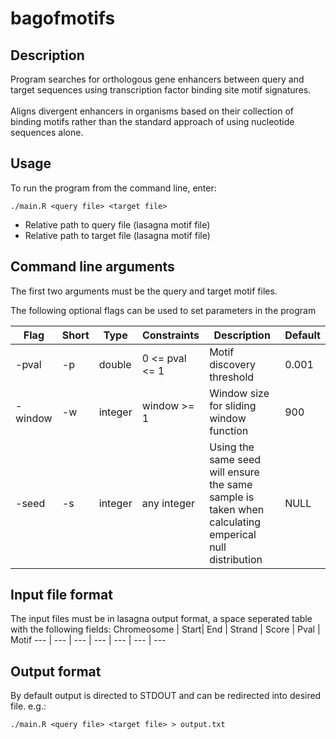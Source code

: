 # bagofmotifs

## Description 
Program searches for orthologous gene enhancers between query and target sequences using transcription factor binding site motif signatures. 
<Br>
<Br>
Aligns divergent enhancers in organisms based on their collection of binding motifs rather than the standard approach of using nucleotide sequences alone.


## Usage

To run the program from the command line, enter:

```
./main.R <query file> <target file> 
```

- Relative path to query file (lasagna motif file)
- Relative path to target file (lasagna motif file)

## Command line arguments

The first two arguments must be the query and target motif files.

The following optional flags can be used to set parameters in the program 

Flag | Short| Type | Constraints| Description | Default
---- | --- | --- | --- | --- | ---
-pval | -p | double |0 <= pval <= 1| Motif discovery threshold | 0.001 
-window | -w |integer | window >= 1| Window size for sliding window function | 900
-seed | -s | integer |any integer| Using the same seed will ensure the same sample is taken when calculating emperical null distribution | NULL

## Input file format

The input files must be in lasagna output format, a space seperated table with the following fields:
Chromeosome | Start| End | Strand | Score | Pval | Motif
--- | --- | --- | --- | --- | --- | ---
<br>


## Output format

By default output is directed to STDOUT and can be redirected into desired file. e.g.:
```
./main.R <query file> <target file> > output.txt
```






